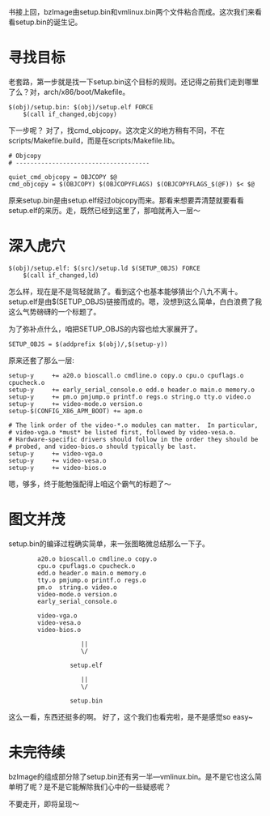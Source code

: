 书接上回，bzImage由setup.bin和vmlinux.bin两个文件粘合而成。这次我们来看看setup.bin的诞生记。

# 寻找目标

老套路，第一步就是找一下setup.bin这个目标的规则。还记得之前我们走到哪里了么？对，arch/x86/boot/Makefile。

```
$(obj)/setup.bin: $(obj)/setup.elf FORCE
	$(call if_changed,objcopy)
```

下一步呢？ 对了，找cmd_objcopy。这次定义的地方稍有不同，不在scripts/Makefile.build，而是在scripts/Makefile.lib。

```
# Objcopy
# -------------------------------------

quiet_cmd_objcopy = OBJCOPY $@
cmd_objcopy = $(OBJCOPY) $(OBJCOPYFLAGS) $(OBJCOPYFLAGS_$(@F)) $< $@
```

原来setup.bin是由setup.elf经过objcopy而来。那看来想要弄清楚就要看看setup.elf的来历。走，既然已经到这里了，那咱就再入一层～

# 深入虎穴

```
$(obj)/setup.elf: $(src)/setup.ld $(SETUP_OBJS) FORCE
	$(call if_changed,ld)
```

怎么样，现在是不是驾轻就熟了。看到这个也基本能够猜出个八九不离十。setup.elf是由$(SETUP_OBJS)链接而成的。嗯，没想到这么简单，白白浪费了我这么气势磅礴的一个标题了。

为了弥补点什么，咱把SETUP_OBJS的内容也给大家展开了。

```
SETUP_OBJS = $(addprefix $(obj)/,$(setup-y))
```

原来还套了那么一层:

```
setup-y		+= a20.o bioscall.o cmdline.o copy.o cpu.o cpuflags.o cpucheck.o
setup-y		+= early_serial_console.o edd.o header.o main.o memory.o
setup-y		+= pm.o pmjump.o printf.o regs.o string.o tty.o video.o
setup-y		+= video-mode.o version.o
setup-$(CONFIG_X86_APM_BOOT) += apm.o

# The link order of the video-*.o modules can matter.  In particular,
# video-vga.o *must* be listed first, followed by video-vesa.o.
# Hardware-specific drivers should follow in the order they should be
# probed, and video-bios.o should typically be last.
setup-y		+= video-vga.o
setup-y		+= video-vesa.o
setup-y		+= video-bios.o
```

嗯，够多，终于能勉强配得上咱这个霸气的标题了～

# 图文并茂

setup.bin的编译过程确实简单，来一张图略微总结那么一下子。

```
        a20.o bioscall.o cmdline.o copy.o
        cpu.o cpuflags.o cpucheck.o
        edd.o header.o main.o memory.o
        tty.o pmjump.o printf.o regs.o
        pm.o  string.o video.o
        video-mode.o version.o
        early_serial_console.o

        video-vga.o
        video-vesa.o
        video-bios.o

                    ||
                    \/

				 setup.elf

                    ||
                    \/

				 setup.bin
```

这么一看，东西还挺多的啊。 好了，这个我们也看完啦，是不是感觉so easy~

# 未完待续

bzImage的组成部分除了setup.bin还有另一半—vmlinux.bin。是不是它也这么简单明了呢？是不是它能解除我们心中的一些疑惑呢？

不要走开，即将呈现～
